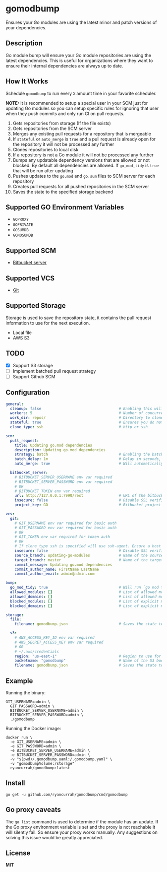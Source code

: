 # gomodbump

Ensures your Go modules are using the latest minor and patch versions of your dependencies.

## Description

Go module bump will ensure your Go module repositories are using the latest dependencies. This is useful for organizations where they want to ensure their internal dependencies are always up to date.

## How It Works

Schedule `gomodbump` to run every `X` amount time in your favorite scheduler.

**NOTE:** It is recommended to setup a special user in your SCM just for updating Go modules so you can setup specific rules for ignoring that user when they push commits and only run CI on pull requests.

1. Gets repositories from storage (If the file exists)
2. Gets repositories from the SCM server
3. Merges any existing pull requests for a repository that is mergeable
4. If `stateful` or `auto_merge` is `true` and a pull request is already open for the repository it will not be processed any further
5. Clones repositories to local disk
6. If a repository is not a Go module it will not be processed any further
7. Bumps any updatable dependency versions that are allowed or not blocked. By default all dependencies are allowed. If `go_mod_tidy` is `true` that will be run after updating
8. Pushes updates to the `go.mod` and `go.sum` files to SCM server for each repository
9. Creates pull requests for all pushed repositories in the SCM server
10. Saves the state to the specified storage backend

## Supported GO Environment Variables

- `GOPROXY`
- `GOPRIVATE`
- `GOSUMDB`
- `GONOSUMDB`

## Supported SCM

- [Bitbucket server](https://www.atlassian.com/software/bitbucket)

## Supported VCS

- [Git](https://git-scm.com/)

## Supported Storage

Storage is used to save the repository state, it contains the pull request information to use for the next execution.

- Local file
- AWS S3

## TODO

- [X] Support S3 storage
- [ ] Implement batched pull request strategy
- [ ] Support Github SCM

## Configuration

```yaml
general:
  cleanup: false                                   # Enabling this will prevent the work_dir from being cleaned up after running
  workers: 5                                       # Number of concurrent Go routines to process the repositories with
  work_dir: repos/                                 # Directory to clone the repositories to
  stateful: true                                   # Ensures you do not create more than 1 pull request for each repo. Requires storage to be configured
  clone_type: ssh                                  # http or ssh

scm:
  pull_request:
    title: Updating go.mod dependencies
    description: Updating go.mod dependencies
    strategy: batch                                # Enabling the batch strategy will ensure we do not overwhelm CI by slowly updating modules (Not implemented yet)
    batch_delay: 1m                                # Delay in seconds, minutes, hours between pull request batches
    auto_merge: true                               # Will automatically merge the pull request if it is mergeable. This enables stateful

  bitbucket_server:
    # BITBUCKET_SERVER_USERNAME env var required
    # BITBUCKET_SERVER_PASSWORD env var required
    # OR
    # BITBUCKET_TOKEN env var required
    url: http://127.0.0.1:7990/rest                # URL of the bitbucket server, must have /rest appended
    insecure: false                                # Disable SSL verification for self-signed certs or internal CAs
    project_key: GO                                # Bitbucket project key to scan for repositories

vcs:
  git:
    # GIT_USERNAME env var required for basic auth
    # GIT_PASSWORD env var required for basic auth
    # OR
    # GIT_TOKEN env var required for token auth
    # OR
    # If clone_type ssh is specified will use ssh-agent. Ensure a host key is in your known hosts file or else enable insecure
    insecure: false                                # Disable SSL verification for self-signed certs or internal CAs OR disables host key checking for SSH
    source_branch: updating-go-modules             # Name of the source branch to create the current date time is always appended
    target_branch: master                          # Name of the target branch to create the branch from and pull request against
    commit_message: Updating go.mod dependencies
    commit_author_name: FirstName LastName
    commit_author_email: admin@admin.com

bump:
  go_mod_tidy: true                                # Will run `go mod tidy` if set to true after each go get
  allowed_modules: []                              # List of allowed modules to update. If set any modules not in the allowed lists are blocked
  allowed_domains: []                              # List of allowed module domains to update. If set any modules not in the allowed lists are blocked
  blocked_modules: []                              # List of explicit modules to not update
  blocked_domains: []                              # List of explicit module domains to not update

storage:
  file:
    filename: gomodbump.json                       # Saves the state to the file specified here

  s3:
    # AWS_ACCESS_KEY_ID env var required
    # AWS_SECRET_ACCESS_KEY env var required
    # OR
    # ~/.aws/credentials
    region: "us-east-1"                            # Region to use for the S3 client
    bucketname: "gomodbump"                        # Name of the S3 bucket to get and put the state file
    filename: gomodbump.json                       # Saves the state to the file specified here
```

## Example

Running the binary:

```
GIT_USERNAME=admin \
  GIT_PASSWORD=admin \
  BITBUCKET_SERVER_USERNAME=admin \
  BITBUCKET_SERVER_PASSWORD=admin \
  ./gomodbump
```

Running the Docker image:

```
docker run \
  -e GIT_USERNAME=admin \
  -e GIT_PASSWORD=admin \
  -e BITBUCKET_SERVER_USERNAME=admin \
  -e BITBUCKET_SERVER_PASSWORD=admin \
  -v "$(pwd)/.gomodbump.yaml:/.gomodbump.yaml" \
  -v "gomodbumpVolume:/storage"
  ryancurrah/gomodbump:latest
```

## Install

```
go get -u github.com/ryancurrah/gomodbump/cmd/gomodbump
```

## Go proxy caveats

The `go list` command is used to determine if the module has an update. If the Go proxy environment variable is set and the proxy is not reachable it will silently fail. So ensure your proxy works manually. Any suggestions on solving this issue would be greatly appreciated.

## License

**MIT**
